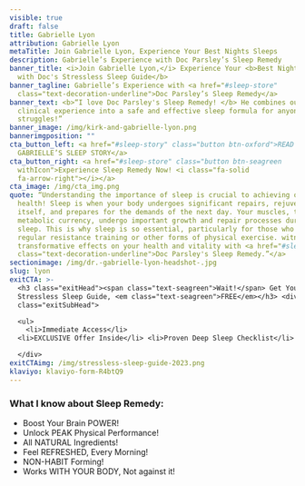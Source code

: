 ```yaml
---
visible: true
draft: false
title: Gabrielle Lyon
attribution: Gabrielle Lyon
metaTitle: Join Gabrielle Lyon, Experience Your Best Nights Sleeps
description: Gabrielle’s Experience with Doc Parsley’s Sleep Remedy
banner_title: <i>Join Gabrielle Lyon,</i> Experience Your <b>Best Night's Sleep
  with Doc's Stressless Sleep Guide</b>
banner_tagline: Gabrielle’s Experience with <a href="#sleep-store"
  class="text-decoration-underline">Doc Parsley’s Sleep Remedy</a>
banner_text: <b>“I love Doc Parsley's Sleep Remedy! </b> He combines outstanding
  clinical experience into a safe and effective sleep formula for anyone who
  struggles!”
banner_image: /img/kirk-and-gabrielle-lyon.png
bannerimgposition: ""
cta_button_left: <a href="#sleep-story" class="button btn-oxford">READ
  GABRIELLE’S SLEEP STORY</a>
cta_button_right: <a href="#sleep-store" class="button btn-seagreen
  withIcon">Experience Sleep Remedy Now! <i class="fa-solid
  fa-arrow-right"></i></a>
cta_image: /img/cta_img.png
quote: “Understanding the importance of sleep is crucial to achieving optimal
  health! Sleep is when your body undergoes significant repairs, rejuvenates
  itself, and prepares for the demands of the next day. Your muscles, the body's
  metabolic currency, undergo important growth and repair processes during
  sleep. This is why sleep is so essential, particularly for those who engage in
  regular resistance training or other forms of physical exercise. witness the
  transformative effects on your health and vitality with <a href="#sleep-store"
  class="text-decoration-underline">Doc Parsley's Sleep Remedy.”</a>
sectionimage: /img/dr.-gabrielle-lyon-headshot-.jpg
slug: lyon
exitCTA: >-
  <h3 class="exitHead"><span class="text-seagreen">Wait!</span> Get Your
  Stressless Sleep Guide, <em class="text-seagreen">FREE</em></h3> <div
  class="exitSubHead">

  <ul>
    <li>Immediate Access</li>
  <li>EXCLUSIVE Offer Inside</li> <li>Proven Deep Sleep Checklist</li> </ul>

  </div>
exitCTAimg: /img/stressless-sleep-guide-2023.png
klaviyo: klaviyo-form-R4btQ9
---
```

### What I know about Sleep Remedy:

* Boost Your Brain POWER!
* Unlock PEAK Physical Performance!
* All NATURAL Ingredients!
* Feel REFRESHED, Every Morning!
* NON-HABIT Forming!
* Works WITH YOUR BODY, Not against it!